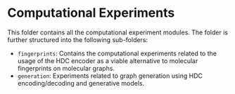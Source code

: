 # Computational Experiments

This folder contains all the computational experiment modules. The folder is further structured 
into the following sub-folders:

- ``fingerprints``: Contains the computational experiments related to the usage of the HDC encoder as a 
  viable alternative to molecular fingerprints on molecular graphs.
- ``generation``: Experiments related to graph generation using HDC encoding/decoding and generative 
  models.